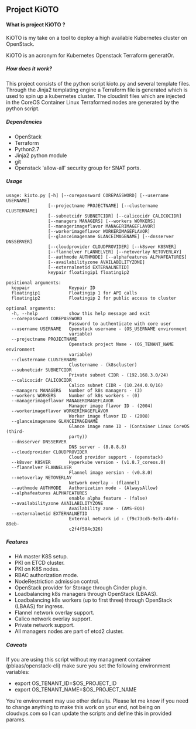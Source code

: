 ## Project KiOTO

#### What is project KiOTO ?
KiOTO is my take on a tool to deploy a high available Kubernetes cluster on OpenStack.

KiOTO is an acronym for Kubernetes Openstack Terraform generatOr.

##### How does it work?

This project consists of the python script kioto.py and several template files. Through the Jinja2 templating engine a Terraform file is generated which is used to spin up a kubernetes cluster. The cloudinit files which are injected in the CoreOS Container Linux Terraformed nodes are generated by the python script.

##### Dependencies

* OpenStack
* Terraform
* Python2.7
* Jinja2 python module
* git
* Openstack 'allow-all' security group for SNAT ports.

##### Usage
```
usage: kioto.py [-h] [--corepassword COREPASSWORD] [--username USERNAME]
                [--projectname PROJECTNAME] [--clustername CLUSTERNAME]
                [--subnetcidr SUBNETCIDR] [--calicocidr CALICOCIDR]
                [--managers MANAGERS] [--workers WORKERS]
                [--managerimageflavor MANAGERIMAGEFLAVOR]
                [--workerimageflavor WORKERIMAGEFLAVOR]
                [--glanceimagename GLANCEIMAGENAME] [--dnsserver DNSSERVER]
                [--cloudprovider CLOUDPROVIDER] [--k8sver K8SVER]
                [--flannelver FLANNELVER] [--netoverlay NETOVERLAY]
                [--authmode AUTHMODE] [--alphafeatures ALPHAFEATURES]
                [--availabilityzone AVAILABILITYZONE]
                [--externalnetid EXTERNALNETID]
                keypair floatingip1 floatingip2

positional arguments:
  keypair               Keypair ID
  floatingip1           Floatingip 1 for API calls
  floatingip2           Floatingip 2 for public access to cluster

optional arguments:
  -h, --help            show this help message and exit
  --corepassword COREPASSWORD
                        Password to authenticate with core user
  --username USERNAME   Openstack username - (OS_USERNAME environment
                        variable)
  --projectname PROJECTNAME
                        Openstack project Name - (OS_TENANT_NAME environment
                        variable)
  --clustername CLUSTERNAME
                        Clustername - (k8scluster)
  --subnetcidr SUBNETCIDR
                        Private subnet CIDR - (192.168.3.0/24)
  --calicocidr CALICOCIDR
                        Calico subnet CIDR - (10.244.0.0/16)
  --managers MANAGERS   Number of k8s managers - (3)
  --workers WORKERS     Number of k8s workers - (0)
  --managerimageflavor MANAGERIMAGEFLAVOR
                        Manager image flavor ID - (2004)
  --workerimageflavor WORKERIMAGEFLAVOR
                        Worker image flavor ID - (2008)
  --glanceimagename GLANCEIMAGENAME
                        Glance image name ID - (Container Linux CoreOS (third-
                        party))
  --dnsserver DNSSERVER
                        DNS server - (8.8.8.8)
  --cloudprovider CLOUDPROVIDER
                        Cloud provider support - (openstack)
  --k8sver K8SVER       Hyperkube version - (v1.8.7_coreos.0)
  --flannelver FLANNELVER
                        Flannel image version - (v0.8.0)
  --netoverlay NETOVERLAY
                        Network overlay - (flannel)
  --authmode AUTHMODE   Authorization mode - (AlwaysAllow)
  --alphafeatures ALPHAFEATURES
                        enable alpha feature - (false)
  --availabilityzone AVAILABILITYZONE
                        Availability zone - (AMS-EQ1)
  --externalnetid EXTERNALNETID
                        External network id - (f9c73cd5-9e7b-4bfd-89eb-
                        c2f4f584c326)
```

##### Features
* HA master K8S setup.
* PKI on ETCD cluster.
* PKI on K8S nodes.
* RBAC authorization mode.
* NodeRestriction admission control.
* OpenStack provider for Storage through Cinder plugin.
* Loadbalancing k8s managers through OpenStack (LBAAS).
* Loadbalancing k8s workers (up to first three) through OpenStack (LBAAS) for ingress.
* Flannel network overlay support.
* Calico network overlay support.
* Private network support.
* All managers nodes are part of etcd2 cluster.

##### Caveats

If you are using this script without my managment container (pblaas/openstack-cli) make sure you set the following environment variables:
* export OS_TENANT_ID=$OS_PROJECT_ID
* export OS_TENANT_NAME=$OS_PROJECT_NAME

You're environment may use other defaults. Please let me know if you need to change anything to make this work on your end, not being on cloudvps.com so I can update the scripts and define this in provided params.
